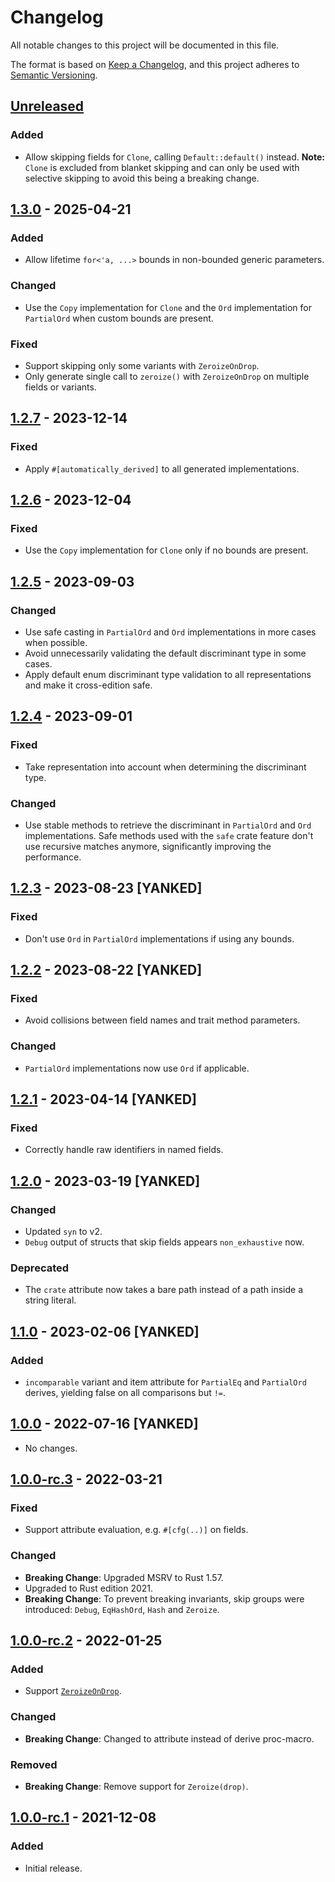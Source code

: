 # Changelog

All notable changes to this project will be documented in this file.

The format is based on [Keep a Changelog](https://keepachangelog.com/en/1.0.0/),
and this project adheres to [Semantic Versioning](https://semver.org/spec/v2.0.0.html).

## [Unreleased]

### Added
- Allow skipping fields for `Clone`, calling `Default::default()` instead.
  **Note:** `Clone` is excluded from blanket skipping and can only be used with
  selective skipping to avoid this being a breaking change.

## [1.3.0] - 2025-04-21

### Added
- Allow lifetime `for<'a, ...>` bounds in non-bounded generic parameters.

### Changed
- Use the `Copy` implementation for `Clone` and the `Ord` implementation for
  `PartialOrd` when custom bounds are present.

### Fixed
- Support skipping only some variants with `ZeroizeOnDrop`.
- Only generate single call to `zeroize()` with `ZeroizeOnDrop` on multiple
  fields or variants.

## [1.2.7] - 2023-12-14

### Fixed
- Apply `#[automatically_derived]` to all generated implementations.

## [1.2.6] - 2023-12-04

### Fixed
- Use the `Copy` implementation for `Clone` only if no bounds are present.

## [1.2.5] - 2023-09-03

### Changed
- Use safe casting in `PartialOrd` and `Ord` implementations in more cases when
  possible.
- Avoid unnecessarily validating the default discriminant type in some cases.
- Apply default enum discriminant type validation to all representations and
  make it cross-edition safe.

## [1.2.4] - 2023-09-01

### Fixed
- Take representation into account when determining the discriminant type.

### Changed
- Use stable methods to retrieve the discriminant in `PartialOrd` and `Ord`
  implementations. Safe methods used with the `safe` crate feature don't use
  recursive matches anymore, significantly improving the performance.

## [1.2.3] - 2023-08-23 [YANKED]

### Fixed
- Don't use `Ord` in `PartialOrd` implementations if using any bounds.

## [1.2.2] - 2023-08-22 [YANKED]

### Fixed
- Avoid collisions between field names and trait method parameters.

### Changed
- `PartialOrd` implementations now use `Ord` if applicable.

## [1.2.1] - 2023-04-14 [YANKED]

### Fixed
- Correctly handle raw identifiers in named fields.

## [1.2.0] - 2023-03-19 [YANKED]

### Changed
- Updated `syn` to v2.
- `Debug` output of structs that skip fields appears `non_exhaustive` now.

### Deprecated
- The `crate` attribute now takes a bare path instead of a path inside a string
  literal.

## [1.1.0] - 2023-02-06 [YANKED]

### Added
- `incomparable` variant and item attribute for `PartialEq` and `PartialOrd`
  derives, yielding false on all comparisons but `!=`.

## [1.0.0] - 2022-07-16 [YANKED]
- No changes.

## [1.0.0-rc.3] - 2022-03-21

### Fixed
- Support attribute evaluation, e.g. `#[cfg(..)]` on fields.

### Changed
- **Breaking Change**: Upgraded MSRV to Rust 1.57.
- Upgraded to Rust edition 2021.
- **Breaking Change**: To prevent breaking invariants, skip groups were
  introduced: `Debug`, `EqHashOrd`, `Hash` and `Zeroize`.

## [1.0.0-rc.2] - 2022-01-25

### Added
- Support [`ZeroizeOnDrop`](https://docs.rs/zeroize/1.5/zeroize/trait.ZeroizeOnDrop.html).

### Changed
- **Breaking Change**: Changed to attribute instead of derive proc-macro.

### Removed
- **Breaking Change**: Remove support for `Zeroize(drop)`.

## [1.0.0-rc.1] - 2021-12-08

### Added
- Initial release.

[unreleased]: https://github.com/ModProg/derive-where/compare/v1.3.0...HEAD
[1.3.0]: https://github.com/ModProg/derive-where/compare/v1.2.7...v1.3.0
[1.2.7]: https://github.com/ModProg/derive-where/compare/v1.2.6...v1.2.7
[1.2.6]: https://github.com/ModProg/derive-where/compare/v1.2.5...v1.2.6
[1.2.5]: https://github.com/ModProg/derive-where/compare/v1.2.4...v1.2.5
[1.2.4]: https://github.com/ModProg/derive-where/compare/v1.2.3...v1.2.4
[1.2.3]: https://github.com/ModProg/derive-where/compare/v1.2.2...v1.2.3
[1.2.2]: https://github.com/ModProg/derive-where/compare/v1.2.1...v1.2.2
[1.2.1]: https://github.com/ModProg/derive-where/compare/v1.2.0...v1.2.1
[1.2.0]: https://github.com/ModProg/derive-where/compare/v1.1.0...v1.2.0
[1.1.0]: https://github.com/ModProg/derive-where/compare/v1.0.0...v1.1.0
[1.0.0]: https://github.com/ModProg/derive-where/compare/v1.0.0-rc.3...v1.0.0
[1.0.0-rc.3]: https://github.com/ModProg/derive-where/compare/v1.0.0-rc.2...v1.0.0-rc.3
[1.0.0-rc.2]: https://github.com/ModProg/derive-where/compare/v1.0.0-rc.1...v1.0.0-rc.2
[1.0.0-rc.1]: https://github.com/ModProg/derive-where/releases/tag/v1.0.0-rc.1
